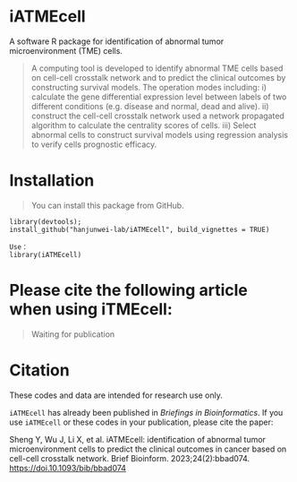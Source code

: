 # iATMEcell
A software R package for identification of abnormal tumor microenvironment (TME) cells.

> A computing tool is developed to identify abnormal TME cells based on cell-cell crosstalk network and to predict the clinical outcomes by constructing survival models. The operation modes including: i) calculate the gene differential expression level between labels of two different conditions (e.g. disease and normal, dead and alive). ii) construct the cell-cell crosstalk network used a network propagated algorithm to calculate the centrality scores of cells. iii) Select abnormal cells to construct survival models using regression analysis to verify cells prognostic efficacy.

# Installation
> You can install this package from GitHub.
```
library(devtools); 
install_github("hanjunwei-lab/iATMEcell", build_vignettes = TRUE)

Use：
library(iATMEcell)
```
# Please cite the following article when using iTMEcell:
> Waiting for publication

# Citation
These codes and data are intended for research use only.

``iATMEcell`` has already been published in *Briefings in Bioinformatics*. If you use ``iATMEcell`` or these codes in your publication, please cite the paper:

Sheng Y, Wu J, Li X, et al. iATMEcell: identification of abnormal tumor microenvironment cells to predict the clinical outcomes in cancer based on cell-cell crosstalk network. Brief Bioinform. 2023;24(2):bbad074. https://doi.10.1093/bib/bbad074
        
        
        
        
        
